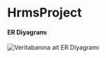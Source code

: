 # HrmsProject


#### ER Diyagramı
![Veritabanına ait ER Diyagramı](https://github.com/Benginurozturk/HrmsProject/blob/main/PostgreSQL/Untitled.png)
